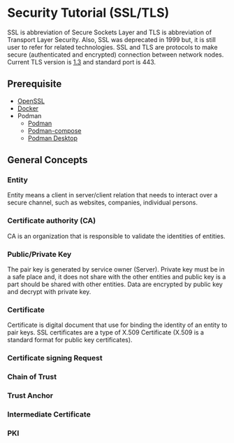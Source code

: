 # Security Tutorial (SSL/TLS)

SSL is abbreviation of Secure Sockets Layer and TLS is abbreviation of Transport Layer Security. Also, SSL was
deprecated in 1999 but, it is still user to refer for related technologies.</b>
SSL and TLS are protocols to make secure (authenticated and encrypted) connection between network nodes. Current TLS
version is [1.3](https://www.rfc-editor.org/rfc/rfc8446) and standard port is 443.

## Prerequisite

* [OpenSSL](https://www.openssl.org/)
* [Docker](https://www.docker.com/)
* Podman
  * [Podman](https://podman.io/)
  * [Podman-compose](https://github.com/containers/podman-compose)
  * [Podman Desktop](https://podman-desktop.io/)

## General Concepts

### Entity

Entity means a client in server/client relation that needs to interact over a secure channel, such as websites,
companies, individual persons.

### Certificate authority (CA)

CA is an organization that is responsible to validate the identities of entities.

### Public/Private Key

The pair key is generated by service owner (Server). Private key must be in a safe place and, it does not share with the
other entities and public key is a part should be shared with other entities.</b>
Data are encrypted by public key and decrypt with private key.

### Certificate

Certificate is digital document that use for binding the identity of an entity to pair keys. SSL certificates are a type
of X.509 Certificate (X.509 is a standard format for public key certificates).

### Certificate signing Request

### Chain of Trust

### Trust Anchor

### Intermediate Certificate

### PKI

